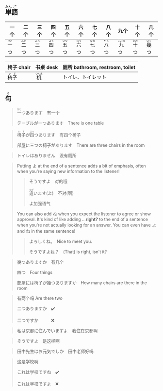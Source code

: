 ## <ruby><rb>単</rb><rt>たん</rt></ruby><ruby><rb>語</rb><rt>ご</rt></ruby>

| 一个                                    | 二个                                    | 三个                                    | 四个                                    | 五个                                    | 六个                                    | 七个                                    | 八个                                    | 九个                                      | 十个                                    | 几个                                    |
| --------------------------------------- | --------------------------------------- | --------------------------------------- | --------------------------------------- | --------------------------------------- | --------------------------------------- | --------------------------------------- | --------------------------------------- | ----------------------------------------- | --------------------------------------- | --------------------------------------- |
| <ruby><rb>一</rb><rt>ひと</rt></ruby>つ | <ruby><rb>二</rb><rt>ふた</rt></ruby>つ | <ruby><rb>三</rb><rt>みっ</rt></ruby>つ | <ruby><rb>四</rb><rt>よっ</rt></ruby>つ | <ruby><rb>五</rb><rt>いつ</rt></ruby>つ | <ruby><rb>六</rb><rt>むっ</rt></ruby>つ | <ruby><rb>七</rb><rt>なな</rt>つ</ruby> | <ruby><rb>八</rb><rt>やっ</rt></ruby>つ | <ruby><rb>九</rb><rt>ここの</rt></ruby>つ | <ruby><rb>十</rb><rt>とお</rt>つ</ruby> | <ruby><rb>幾</rb><rt>いく</rt></ruby>つ |

| 椅子 chair                              | 书桌 desk                               | 厕所 bathroom, restroom, toilet |
| --------------------------------------- | --------------------------------------- | ------------------------------- |
| <ruby><rb>椅子</rb><rt>いす</rt></ruby> | <ruby><rb>机</rb><rt>つくえ</rt></ruby> | トイレ、トイレット              |



## <ruby><rb>句</rb><rt>く</rt></ruby>

> <ruby><rb>一</rb><rt>ひと</rt></ruby>つあります　有一个
>
> テーブルが一つあります　There is one table
>

> <ruby><rb>椅子</rb><rt>いす</rt></ruby>が<ruby><rb>四</rb><rt>よっ</rt></ruby>つあります　有四个椅子
>
> 部屋に三つの椅子があります　There are three chairs in the room
>

> トイレはありません　没有厕所
>

> Putting よ at the end of a sentence adds a bit of emphasis, often when you're saying new information to the listener!
>
> > そうですよ　对的哦
> >
> > <ruby><rb>違</rb><rt>ちが</rt></ruby>います(よ)　不对(啊)
> >
> > よ加强语气
> 
> You can also add ね when you expect the listener to agree or show approval. It's kind of like adding ...**right?** to the end of a sentence when you're not actually looking for an answer. You can even have よ and ね in the same sentence!
> 
> > よろしくね。　Nice to meet you.
>>
> > そうですよね？　(That) is right, isn't it?

> 幾つありますか　有几个
>
> 四つ　Four things
>
> 部屋には椅子が幾つありますか　How many chairs are there in the room
>

> 有两个吗 Are there two
>
> 二つありますか　✔️
>
> 二つですか　　　❌

> 私は京都に住んでいますよ　我住在京都啊
>

> そうですよ　是这样啊
>

> 田中先生はお元気でしか　田中老师好吗
>

> 这是学校啊
>
> これは学校ですね　✔️
>
> これは学校ですよ　❌